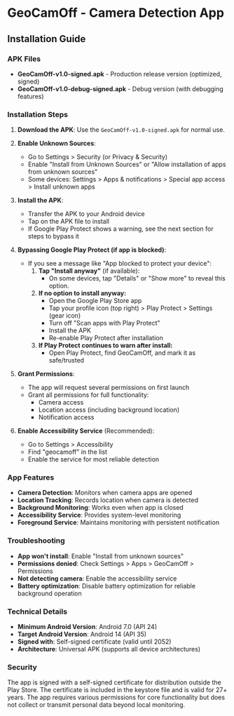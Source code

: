 # GeoCamOff - Camera Detection App

## Installation Guide

### APK Files
- **GeoCamOff-v1.0-signed.apk** - Production release version (optimized, signed)
- **GeoCamOff-v1.0-debug-signed.apk** - Debug version (with debugging features)

### Installation Steps

1. **Download the APK**: Use the `GeoCamOff-v1.0-signed.apk` for normal use.

2. **Enable Unknown Sources**:
   - Go to Settings > Security (or Privacy & Security)
   - Enable "Install from Unknown Sources" or "Allow installation of apps from unknown sources"
   - Some devices: Settings > Apps & notifications > Special app access > Install unknown apps

3. **Install the APK**:
   - Transfer the APK to your Android device
   - Tap on the APK file to install
   - If Google Play Protect shows a warning, see the next section for steps to bypass it

4. **Bypassing Google Play Protect (if app is blocked)**:
   - If you see a message like "App blocked to protect your device":
     1. **Tap "Install anyway"** (if available):
        - On some devices, tap "Details" or "Show more" to reveal this option.
     2. **If no option to install anyway:**
        - Open the Google Play Store app
        - Tap your profile icon (top right) > Play Protect > Settings (gear icon)
        - Turn off "Scan apps with Play Protect"
        - Install the APK
        - Re-enable Play Protect after installation
     3. **If Play Protect continues to warn after install:**
        - Open Play Protect, find GeoCamOff, and mark it as safe/trusted

5. **Grant Permissions**:
   - The app will request several permissions on first launch
   - Grant all permissions for full functionality:
     - Camera access
     - Location access (including background location)
     - Notification access

6. **Enable Accessibility Service** (Recommended):
   - Go to Settings > Accessibility
   - Find "geocamoff" in the list
   - Enable the service for most reliable detection

### App Features

- **Camera Detection**: Monitors when camera apps are opened
- **Location Tracking**: Records location when camera is detected
- **Background Monitoring**: Works even when app is closed
- **Accessibility Service**: Provides system-level monitoring
- **Foreground Service**: Maintains monitoring with persistent notification

### Troubleshooting

- **App won't install**: Enable "Install from unknown sources"
- **Permissions denied**: Check Settings > Apps > GeoCamOff > Permissions
- **Not detecting camera**: Enable the accessibility service
- **Battery optimization**: Disable battery optimization for reliable background operation

### Technical Details

- **Minimum Android Version**: Android 7.0 (API 24)
- **Target Android Version**: Android 14 (API 35)
- **Signed with**: Self-signed certificate (valid until 2052)
- **Architecture**: Universal APK (supports all device architectures)

### Security

The app is signed with a self-signed certificate for distribution outside the Play Store. The certificate is included in the keystore file and is valid for 27+ years. The app requires various permissions for core functionality but does not collect or transmit personal data beyond local monitoring.

